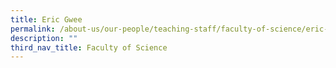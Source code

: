 ```yaml
---
title: Eric Gwee
permalink: /about-us/our-people/teaching-staff/faculty-of-science/eric-gwee/
description: ""
third_nav_title: Faculty of Science
---
```


